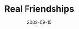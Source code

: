 ---
layout: message
category: message
series: "Living Out Loud"
title: "Real Friendships"
date: 2002-09-15
message_id: 264
---